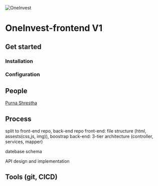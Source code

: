 ![OneInvest](https://github.com/user-attachments/assets/adcab216-33d2-4fc9-b0a2-52b86feed5cf)

# OneInvest-frontend V1
## Get started
### Installation

### Configuration

## People
<a href="https://github.com/purnasth" target="_blank">Purna Shrestha</a>

## Process 
split to front-end repo, back-end repo
front-end: file structure (html, assests(css,js, img)), boostrap
back-end: 3-tier architecture (controller, services, mapper)

datebase schema

API design and implementation


## Tools (git, CICD)
